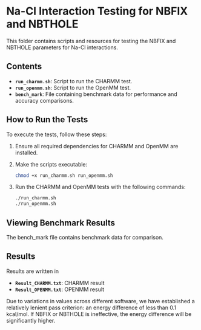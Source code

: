 
# Na-Cl Interaction Testing for NBFIX and NBTHOLE

This folder contains scripts and resources for testing the NBFIX and NBTHOLE parameters for Na-Cl interactions.

## Contents

- **`run_charmm.sh`**: Script to run the CHARMM test.
- **`run_openmm.sh`**: Script to run the OpenMM test.
- **`bench_mark`**: File containing benchmark data for performance and accuracy comparisons.

## How to Run the Tests

To execute the tests, follow these steps:

1. Ensure all required dependencies for CHARMM and OpenMM are installed.
2. Make the scripts executable:
   ```bash
   chmod +x run_charmm.sh run_openmm.sh
   ```
3. Run the CHARMM and OpenMM tests with the following commands:

   ```bash
   ./run_charmm.sh
   ./run_openmm.sh
   ```

## Viewing Benchmark Results

The bench_mark file contains benchmark data for comparison. 

## Results

Results are written in 
- **`Result_CHARMM.txt`**: CHARMM result
- **`Result_OPENMM.txt`**: OPENMM result

Due to variations in values across different software, we have established a relatively lenient pass criterion: an energy difference of less than 0.1 kcal/mol.
If NBFIX or NBTHOLE is ineffective, the energy difference will be significantly higher.

